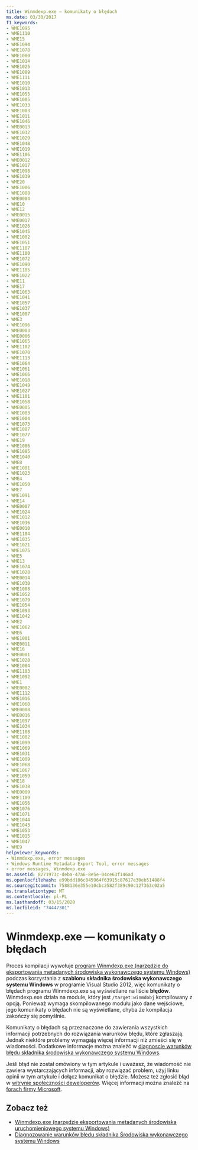 ```yaml
---
title: Winmdexp.exe — komunikaty o błędach
ms.date: 03/30/2017
f1_keywords:
- WME1095
- WME1110
- WME15
- WME1094
- WME1078
- WME1080
- WME1014
- WME1025
- WME1089
- WME1111
- WME1010
- WME1013
- WME1055
- WME1005
- WME1033
- WME1003
- WME1011
- WME1046
- WME0013
- WME1032
- WME1029
- WME1048
- WME1019
- WME1106
- WME0012
- WME1017
- WME1098
- WME1039
- WME20
- WME1006
- WME1088
- WME0004
- WME10
- WME12
- WME0015
- WME0017
- WME1026
- WME1045
- WME1002
- WME1051
- WME1107
- WME1100
- WME1072
- WME1090
- WME1105
- WME1022
- WME11
- WME17
- WME1063
- WME1041
- WME1057
- WME1037
- WME1007
- WME3
- WME1096
- WME0003
- WME0006
- WME1065
- WME1102
- WME1070
- WME1113
- WME1064
- WME1061
- WME1066
- WME1018
- WME1049
- WME1027
- WME1101
- WME1058
- WME0005
- WME1083
- WME1004
- WME1073
- WME1087
- WME1077
- WME19
- WME1086
- WME1085
- WME1040
- WME8
- WME1081
- WME1023
- WME4
- WME1050
- WME7
- WME1091
- WME14
- WME0007
- WME1024
- WME1012
- WME1036
- WME0010
- WME1104
- WME1035
- WME1021
- WME1075
- WME5
- WME13
- WME1074
- WME1028
- WME0014
- WME1030
- WME1008
- WME1052
- WME1079
- WME1054
- WME1093
- WME1042
- WME2
- WME1062
- WME6
- WME1001
- WME0011
- WME16
- WME0001
- WME1020
- WME1084
- WME1103
- WME1092
- WME1
- WME0002
- WME1112
- WME1016
- WME1060
- WME0008
- WME0016
- WME1097
- WME1034
- WME1108
- WME1082
- WME1099
- WME1069
- WME1031
- WME1009
- WME1068
- WME1067
- WME1059
- WME18
- WME1038
- WME0009
- WME1109
- WME1056
- WME1076
- WME1071
- WME1044
- WME1043
- WME1053
- WME1015
- WME1047
- WME9
helpviewer_keywords:
- Winmdexp.exe, error messages
- Windows Runtime Metadata Export Tool, error messages
- error messages, Winmdexp.exe
ms.assetid: 8271973c-deba-47a6-8e5e-04ce63f146ad
ms.openlocfilehash: e99bdd106c845964f63915c87617e30eb51488f4
ms.sourcegitcommit: 7588136e355e10cbc2582f389c90c127363c02a5
ms.translationtype: MT
ms.contentlocale: pl-PL
ms.lasthandoff: 03/15/2020
ms.locfileid: "74447301"
---
```

# <a name="winmdexpexe-error-messages"></a>Winmdexp.exe — komunikaty o błędach
Proces kompilacji wywołuje [program Winmdexp.exe (narzędzie do eksportowania metadanych środowiska wykonawczego systemu Windows)](winmdexp-exe-windows-runtime-metadata-export-tool.md) podczas korzystania z **szablonu składnika środowiska wykonawczego systemu Windows** w programie Visual Studio 2012, więc komunikaty o błędach programu Winmdexp.exe są wyświetlane na liście **błędów**. Winmdexp.exe działa na module, który jest `/target:winmdobj` kompilowany z opcją. Ponieważ wymaga skompilowanego modułu jako dane wejściowe, jego komunikaty o błędach nie są wyświetlane, chyba że kompilacja zakończy się pomyślnie.  
  
 Komunikaty o błędach są przeznaczone do zawierania wszystkich informacji potrzebnych do rozwiązania warunków błędu, które zgłaszają. Jednak niektóre problemy wymagają więcej informacji niż zmieści się w wiadomości. Dodatkowe informacje można znaleźć w [diagnoscie warunków błędu składnika środowiska wykonawczego systemu Windows](https://docs.microsoft.com/previous-versions/hh977010(v=vs.110)).  
  
 Jeśli błąd nie został omówiony w tym artykule i uważasz, że wiadomość nie zawiera wystarczających informacji, aby rozwiązać problem, użyj linku opinii w tym artykule i dołącz komunikat o błędzie. Możesz też zgłosić błąd w [witrynie społeczności deweloperów](https://developercommunity.visualstudio.com/). Więcej informacji można znaleźć na [forach firmy Microsoft](https://social.msdn.microsoft.com/Forums/).  
  
## <a name="see-also"></a>Zobacz też

- [Winmdexp.exe (narzędzie eksportowania metadanych środowiska uruchomieniowego systemu Windows)](winmdexp-exe-windows-runtime-metadata-export-tool.md)
- [Diagnozowanie warunków błędu składnika Środowiska wykonawczego systemu Windows](https://docs.microsoft.com/previous-versions/hh977010(v=vs.110))
